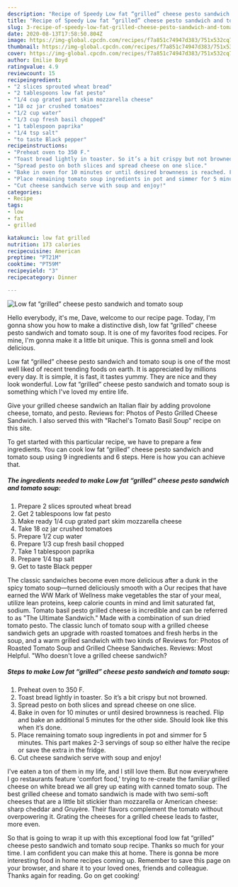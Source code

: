 ```yaml
---
description: "Recipe of Speedy Low fat “grilled” cheese pesto sandwich and tomato soup"
title: "Recipe of Speedy Low fat “grilled” cheese pesto sandwich and tomato soup"
slug: 3-recipe-of-speedy-low-fat-grilled-cheese-pesto-sandwich-and-tomato-soup
date: 2020-08-13T17:58:50.804Z
image: https://img-global.cpcdn.com/recipes/f7a851c74947d383/751x532cq70/low-fat-grilled-cheese-pesto-sandwich-and-tomato-soup-recipe-main-photo.jpg
thumbnail: https://img-global.cpcdn.com/recipes/f7a851c74947d383/751x532cq70/low-fat-grilled-cheese-pesto-sandwich-and-tomato-soup-recipe-main-photo.jpg
cover: https://img-global.cpcdn.com/recipes/f7a851c74947d383/751x532cq70/low-fat-grilled-cheese-pesto-sandwich-and-tomato-soup-recipe-main-photo.jpg
author: Emilie Boyd
ratingvalue: 4.9
reviewcount: 15
recipeingredient:
- "2 slices sprouted wheat bread"
- "2 tablespoons low fat pesto"
- "1/4 cup grated part skim mozzarella cheese"
- "18 oz jar crushed tomatoes"
- "1/2 cup water"
- "1/3 cup fresh basil chopped"
- "1 tablespoon paprika"
- "1/4 tsp salt"
- "to taste Black pepper"
recipeinstructions:
- "Preheat oven to 350 F."
- "Toast bread lightly in toaster. So it’s a bit crispy but not browned."
- "Spread pesto on both slices and spread cheese on one slice."
- "Bake in oven for 10 minutes or until desired brownness is reached. Flip and bake an additional 5 minutes for the other side. Should look like this when it’s done."
- "Place remaining tomato soup ingredients in pot and simmer for 5 minutes. This part makes 2-3 servings of soup so either halve the recipe or save the extra in the fridge."
- "Cut cheese sandwich serve with soup and enjoy!"
categories:
- Recipe
tags:
- low
- fat
- grilled

katakunci: low fat grilled 
nutrition: 173 calories
recipecuisine: American
preptime: "PT21M"
cooktime: "PT59M"
recipeyield: "3"
recipecategory: Dinner

---
```



![Low fat “grilled” cheese pesto sandwich and tomato soup](https://img-global.cpcdn.com/recipes/f7a851c74947d383/751x532cq70/low-fat-grilled-cheese-pesto-sandwich-and-tomato-soup-recipe-main-photo.jpg)

Hello everybody, it's me, Dave, welcome to our recipe page. Today, I'm gonna show you how to make a distinctive dish, low fat “grilled” cheese pesto sandwich and tomato soup. It is one of my favorites food recipes. For mine, I'm gonna make it a little bit unique. This is gonna smell and look delicious.

Low fat “grilled” cheese pesto sandwich and tomato soup is one of the most well liked of recent trending foods on earth. It is appreciated by millions every day. It is simple, it is fast, it tastes yummy. They are nice and they look wonderful. Low fat “grilled” cheese pesto sandwich and tomato soup is something which I've loved my entire life.

Give your grilled cheese sandwich an Italian flair by adding provolone cheese, tomato, and pesto. Reviews for: Photos of Pesto Grilled Cheese Sandwich. I also served this with &#34;Rachel&#39;s Tomato Basil Soup&#34; recipe on this site.


To get started with this particular recipe, we have to prepare a few ingredients. You can cook low fat “grilled” cheese pesto sandwich and tomato soup using 9 ingredients and 6 steps. Here is how you can achieve that.

<!--inarticleads1-->

##### The ingredients needed to make Low fat “grilled” cheese pesto sandwich and tomato soup:

1. Prepare 2 slices sprouted wheat bread
1. Get 2 tablespoons low fat pesto
1. Make ready 1/4 cup grated part skim mozzarella cheese
1. Take 18 oz jar crushed tomatoes
1. Prepare 1/2 cup water
1. Prepare 1/3 cup fresh basil chopped
1. Take 1 tablespoon paprika
1. Prepare 1/4 tsp salt
1. Get to taste Black pepper


The classic sandwiches become even more delicious after a dunk in the spicy tomato soup—turned deliciously smooth with a Our recipes that have earned the WW Mark of Wellness make vegetables the star of your meal, utilize lean proteins, keep calorie counts in mind and limit saturated fat, sodium. Tomato basil pesto grilled cheese is incredible and can be referred to as &#34;The Ultimate Sandwich.&#34; Made with a combination of sun dried tomato pesto. The classic lunch of tomato soup with a grilled cheese sandwich gets an upgrade with roasted tomatoes and fresh herbs in the soup, and a warm grilled sandwich with two kinds of Reviews for: Photos of Roasted Tomato Soup and Grilled Cheese Sandwiches. Reviews: Most Helpful. &#34;Who doesn&#39;t love a grilled cheese sandwich? 

<!--inarticleads2-->

##### Steps to make Low fat “grilled” cheese pesto sandwich and tomato soup:

1. Preheat oven to 350 F.
1. Toast bread lightly in toaster. So it’s a bit crispy but not browned.
1. Spread pesto on both slices and spread cheese on one slice.
1. Bake in oven for 10 minutes or until desired brownness is reached. Flip and bake an additional 5 minutes for the other side. Should look like this when it’s done.
1. Place remaining tomato soup ingredients in pot and simmer for 5 minutes. This part makes 2-3 servings of soup so either halve the recipe or save the extra in the fridge.
1. Cut cheese sandwich serve with soup and enjoy!


I&#39;ve eaten a ton of them in my life, and I still love them. But now everywhere I go restaurants feature &#39;comfort food,&#39; trying to re-create the familiar grilled cheese on white bread we all grey up eating with canned tomato soup. The best grilled cheese and tomato sandwich is made with two semi-soft cheeses that are a little bit stickier than mozzarella or American cheese: sharp cheddar and Gruyère. Their flavors complement the tomato without overpowering it. Grating the cheeses for a grilled cheese leads to faster, more even. 

So that is going to wrap it up with this exceptional food low fat “grilled” cheese pesto sandwich and tomato soup recipe. Thanks so much for your time. I am confident you can make this at home. There is gonna be more interesting food in home recipes coming up. Remember to save this page on your browser, and share it to your loved ones, friends and colleague. Thanks again for reading. Go on get cooking!
